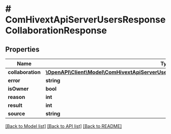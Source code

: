 # # ComHivextApiServerUsersResponseCollaborationResponse

## Properties

Name | Type | Description | Notes
------------ | ------------- | ------------- | -------------
**collaboration** | [**\OpenAPI\Client\Model\ComHivextApiServerUsersResponseCollaborationResponseCollaboration**](ComHivextApiServerUsersResponseCollaborationResponseCollaboration.md) |  | [optional]
**error** | **string** |  | [optional]
**isOwner** | **bool** |  | [optional]
**reason** | **int** |  | [optional]
**result** | **int** |  | [optional]
**source** | **string** |  | [optional]

[[Back to Model list]](../../README.md#models) [[Back to API list]](../../README.md#endpoints) [[Back to README]](../../README.md)
